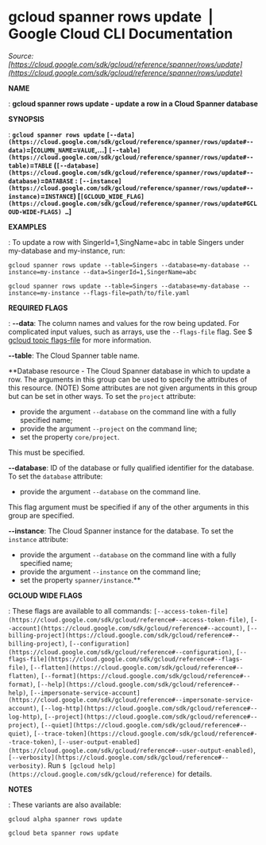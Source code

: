 # gcloud spanner rows update  |  Google Cloud CLI Documentation

*Source: [https://cloud.google.com/sdk/gcloud/reference/spanner/rows/update](https://cloud.google.com/sdk/gcloud/reference/spanner/rows/update)*

**NAME**

: **gcloud spanner rows update - update a row in a Cloud Spanner database**

**SYNOPSIS**

: **`gcloud spanner rows update` `[--data](https://cloud.google.com/sdk/gcloud/reference/spanner/rows/update#--data)`=[`COLUMN_NAME`=`VALUE`,…] `[--table](https://cloud.google.com/sdk/gcloud/reference/spanner/rows/update#--table)`=`TABLE` (`[--database](https://cloud.google.com/sdk/gcloud/reference/spanner/rows/update#--database)`=`DATABASE` : `[--instance](https://cloud.google.com/sdk/gcloud/reference/spanner/rows/update#--instance)`=`INSTANCE`) [`[GCLOUD_WIDE_FLAG](https://cloud.google.com/sdk/gcloud/reference/spanner/rows/update#GCLOUD-WIDE-FLAGS) …`]**

**EXAMPLES**

: To update a row with SingerId=1,SingName=abc in table Singers under my-database
and my-instance, run:

```
gcloud spanner rows update --table=Singers --database=my-database --instance=my-instance --data=SingerId=1,SingerName=abc
```

```
gcloud spanner rows update --table=Singers --database=my-database --instance=my-instance --flags-file=path/to/file.yaml
```

**REQUIRED FLAGS**

: **--data**:
The column names and values for the row being updated. For complicated input
values, such as arrays, use the `--flags-file` flag. See $ [gcloud topic flags-file](https://cloud.google.com/sdk/gcloud/reference/topic/flags-file) for
more information.

**--table**:
The Cloud Spanner table name.

**Database resource - The Cloud Spanner database in which to update a row. The
arguments in this group can be used to specify the attributes of this resource.
(NOTE) Some attributes are not given arguments in this group but can be set in
other ways.
To set the `project` attribute:

- provide the argument `--database` on the command line with a fully
specified name;
- provide the argument `--project` on the command line;
- set the property `core/project`.

This must be specified.

**--database**:
ID of the database or fully qualified identifier for the database.
To set the `database` attribute:

- provide the argument `--database` on the command line.

This flag argument must be specified if any of the other arguments in this group
are specified.

**--instance**:
The Cloud Spanner instance for the database.
To set the `instance` attribute:

- provide the argument `--database` on the command line with a fully
specified name;
- provide the argument `--instance` on the command line;
- set the property `spanner/instance`.**

**GCLOUD WIDE FLAGS**

: These flags are available to all commands: `[--access-token-file](https://cloud.google.com/sdk/gcloud/reference#--access-token-file)`,
`[--account](https://cloud.google.com/sdk/gcloud/reference#--account)`, `[--billing-project](https://cloud.google.com/sdk/gcloud/reference#--billing-project)`,
`[--configuration](https://cloud.google.com/sdk/gcloud/reference#--configuration)`,
`[--flags-file](https://cloud.google.com/sdk/gcloud/reference#--flags-file)`,
`[--flatten](https://cloud.google.com/sdk/gcloud/reference#--flatten)`, `[--format](https://cloud.google.com/sdk/gcloud/reference#--format)`, `[--help](https://cloud.google.com/sdk/gcloud/reference#--help)`, `[--impersonate-service-account](https://cloud.google.com/sdk/gcloud/reference#--impersonate-service-account)`,
`[--log-http](https://cloud.google.com/sdk/gcloud/reference#--log-http)`,
`[--project](https://cloud.google.com/sdk/gcloud/reference#--project)`, `[--quiet](https://cloud.google.com/sdk/gcloud/reference#--quiet)`, `[--trace-token](https://cloud.google.com/sdk/gcloud/reference#--trace-token)`, `[--user-output-enabled](https://cloud.google.com/sdk/gcloud/reference#--user-output-enabled)`,
`[--verbosity](https://cloud.google.com/sdk/gcloud/reference#--verbosity)`.
Run `$ [gcloud help](https://cloud.google.com/sdk/gcloud/reference)` for details.

**NOTES**

: These variants are also available:

```
gcloud alpha spanner rows update
```

```
gcloud beta spanner rows update
```